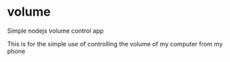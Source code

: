 # volume
Simple nodejs volume control app

This is for the simple use of controlling the volume of my computer from my phone
